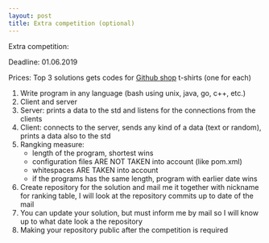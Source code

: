 ```yaml
---
layout: post
title: Extra competition (optional)
---
```


Extra competition:

Deadline: 01.06.2019

Prices: Top 3 solutions gets codes for [Github shop](https://github.myshopify.com/) t-shirts (one for each)

1. Write program in any language (bash using unix, java, go, c++, etc.)
2. Client and server
3. Server: prints a data to the std and listens for the connections from the clients
4. Client: connects to the server, sends any kind of a data (text or random), prints a data also to the std
5. Rangking measure:
	- length of the program, shortest wins
	- configuration files ARE NOT TAKEN into account (like pom.xml)
	- whitespaces ARE TAKEN into account
	- if the programs has the same length, program with earlier date wins
6. Create repository for the solution and mail me it together with nickname for ranking table, I will look at the repository commits up to date of the mail
7. You can update your solution, but must inform me by mail so I will know up to what date look a the repository
8. Making your repository public after the competition is required